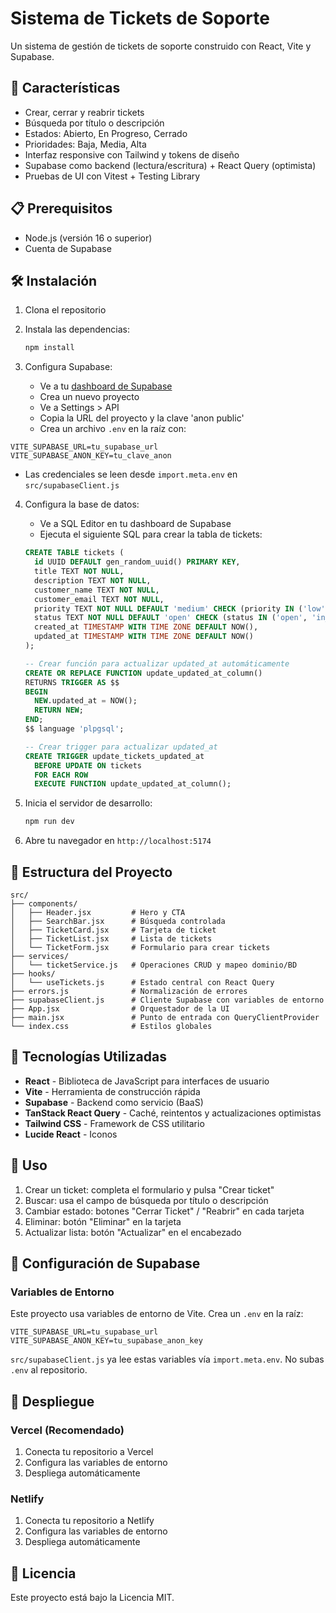 # Sistema de Tickets de Soporte

Un sistema de gestión de tickets de soporte construido con React, Vite y Supabase.

## 🚀 Características

- Crear, cerrar y reabrir tickets
- Búsqueda por título o descripción
- Estados: Abierto, En Progreso, Cerrado
- Prioridades: Baja, Media, Alta
- Interfaz responsive con Tailwind y tokens de diseño
- Supabase como backend (lectura/escritura) + React Query (optimista)
- Pruebas de UI con Vitest + Testing Library

## 📋 Prerequisitos

- Node.js (versión 16 o superior)
- Cuenta de Supabase

## 🛠️ Instalación

1. Clona el repositorio
2. Instala las dependencias:
   ```bash
   npm install
   ```

3. Configura Supabase:
   - Ve a tu [dashboard de Supabase](https://supabase.com/dashboard)
   - Crea un nuevo proyecto
   - Ve a Settings > API
   - Copia la URL del proyecto y la clave 'anon public'
   - Crea un archivo `.env` en la raíz con:
  ```env
  VITE_SUPABASE_URL=tu_supabase_url
  VITE_SUPABASE_ANON_KEY=tu_clave_anon
  ```
- Las credenciales se leen desde `import.meta.env` en `src/supabaseClient.js`

4. Configura la base de datos:
   - Ve a SQL Editor en tu dashboard de Supabase
   - Ejecuta el siguiente SQL para crear la tabla de tickets:

   ```sql
   CREATE TABLE tickets (
     id UUID DEFAULT gen_random_uuid() PRIMARY KEY,
     title TEXT NOT NULL,
     description TEXT NOT NULL,
     customer_name TEXT NOT NULL,
     customer_email TEXT NOT NULL,
     priority TEXT NOT NULL DEFAULT 'medium' CHECK (priority IN ('low', 'medium', 'high')),
     status TEXT NOT NULL DEFAULT 'open' CHECK (status IN ('open', 'in_progress', 'closed')),
     created_at TIMESTAMP WITH TIME ZONE DEFAULT NOW(),
     updated_at TIMESTAMP WITH TIME ZONE DEFAULT NOW()
   );

   -- Crear función para actualizar updated_at automáticamente
   CREATE OR REPLACE FUNCTION update_updated_at_column()
   RETURNS TRIGGER AS $$
   BEGIN
     NEW.updated_at = NOW();
     RETURN NEW;
   END;
   $$ language 'plpgsql';

   -- Crear trigger para actualizar updated_at
   CREATE TRIGGER update_tickets_updated_at
     BEFORE UPDATE ON tickets
     FOR EACH ROW
     EXECUTE FUNCTION update_updated_at_column();
   ```

5. Inicia el servidor de desarrollo:
   ```bash
   npm run dev
   ```

6. Abre tu navegador en `http://localhost:5174`

## 📁 Estructura del Proyecto

```
src/
├── components/
│   ├── Header.jsx         # Hero y CTA
│   ├── SearchBar.jsx      # Búsqueda controlada
│   ├── TicketCard.jsx     # Tarjeta de ticket
│   ├── TicketList.jsx     # Lista de tickets
│   └── TicketForm.jsx     # Formulario para crear tickets
├── services/
│   └── ticketService.js   # Operaciones CRUD y mapeo dominio/BD
├── hooks/
│   └── useTickets.js      # Estado central con React Query
├── errors.js              # Normalización de errores
├── supabaseClient.js      # Cliente Supabase con variables de entorno
├── App.jsx                # Orquestador de la UI
├── main.jsx               # Punto de entrada con QueryClientProvider
└── index.css              # Estilos globales
```

## 🎨 Tecnologías Utilizadas

- **React** - Biblioteca de JavaScript para interfaces de usuario
- **Vite** - Herramienta de construcción rápida
- **Supabase** - Backend como servicio (BaaS)
- **TanStack React Query** - Caché, reintentos y actualizaciones optimistas
- **Tailwind CSS** - Framework de CSS utilitario
- **Lucide React** - Iconos

## 📝 Uso

1. Crear un ticket: completa el formulario y pulsa "Crear ticket"
2. Buscar: usa el campo de búsqueda por título o descripción
3. Cambiar estado: botones "Cerrar Ticket" / "Reabrir" en cada tarjeta
4. Eliminar: botón "Eliminar" en la tarjeta
5. Actualizar lista: botón "Actualizar" en el encabezado

## 🔧 Configuración de Supabase

### Variables de Entorno

Este proyecto usa variables de entorno de Vite. Crea un `.env` en la raíz:

```env
VITE_SUPABASE_URL=tu_supabase_url
VITE_SUPABASE_ANON_KEY=tu_supabase_anon_key
```

`src/supabaseClient.js` ya lee estas variables vía `import.meta.env`. No subas `.env` al repositorio.

## 🚀 Despliegue

### Vercel (Recomendado)

1. Conecta tu repositorio a Vercel
2. Configura las variables de entorno
3. Despliega automáticamente

### Netlify

1. Conecta tu repositorio a Netlify
2. Configura las variables de entorno
3. Despliega automáticamente

## 📄 Licencia

Este proyecto está bajo la Licencia MIT.
